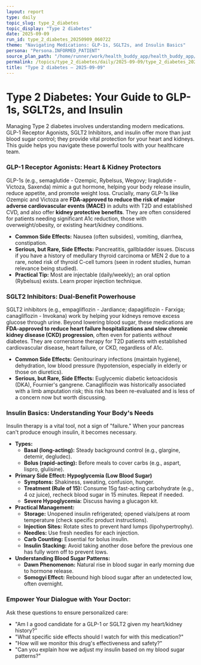 ```yaml
---
layout: report
type: daily
topic_slug: type_2_diabetes
topic_display: "Type 2 diabetes"
date: 2025-09-09
run_id: type_2_diabetes_20250909_060722
theme: "Navigating Medications: GLP-1s, SGLT2s, and Insulin Basics"
persona: "Persona.INFORMED_PATIENT"
source_plan_path: "/home/runner/work/health_buddy_app/health_buddy_app/.results/type_2_diabetes/weekly_plan/2025-09-08/plan.json"
permalink: /topics/type_2_diabetes/daily/2025-09-09/type_2_diabetes_20250909_060722/
title: "Type 2 diabetes — 2025-09-09"
---
```


# Type 2 Diabetes: Your Guide to GLP-1s, SGLT2s, and Insulin

Managing Type 2 diabetes involves understanding modern medications. GLP-1 Receptor Agonists, SGLT2 Inhibitors, and insulin offer more than just blood sugar control; they provide vital protection for your heart and kidneys. This guide helps you navigate these powerful tools with your healthcare team.

### GLP-1 Receptor Agonists: Heart & Kidney Protectors

GLP-1s (e.g., semaglutide - Ozempic, Rybelsus, Wegovy; liraglutide - Victoza, Saxenda) mimic a gut hormone, helping your body release insulin, reduce appetite, and promote weight loss. Crucially, many GLP-1s like Ozempic and Victoza are **FDA-approved to reduce the risk of major adverse cardiovascular events (MACE)** in adults with T2D and established CVD, and also offer **kidney protective benefits**. They are often considered for patients needing significant A1c reduction, those with overweight/obesity, or existing heart/kidney conditions.

*   **Common Side Effects:** Nausea (often subsides), vomiting, diarrhea, constipation.
*   **Serious, but Rare, Side Effects:** Pancreatitis, gallbladder issues. Discuss if you have a history of medullary thyroid carcinoma or MEN 2 due to a rare, noted risk of thyroid C-cell tumors (seen in rodent studies, human relevance being studied).
*   **Practical Tip:** Most are injectable (daily/weekly); an oral option (Rybelsus) exists. Learn proper injection technique.

### SGLT2 Inhibitors: Dual-Benefit Powerhouse

SGLT2 inhibitors (e.g., empagliflozin - Jardiance; dapagliflozin - Farxiga; canagliflozin - Invokana) work by helping your kidneys remove excess glucose through urine. Beyond lowering blood sugar, these medications are **FDA-approved to reduce heart failure hospitalizations and slow chronic kidney disease (CKD) progression**, often even for patients *without* diabetes. They are cornerstone therapy for T2D patients with established cardiovascular disease, heart failure, or CKD, regardless of A1c.

*   **Common Side Effects:** Genitourinary infections (maintain hygiene), dehydration, low blood pressure (hypotension, especially in elderly or those on diuretics).
*   **Serious, but Rare, Side Effects:** Euglycemic diabetic ketoacidosis (DKA), Fournier's gangrene. Canagliflozin was historically associated with a limb amputation risk; this risk has been re-evaluated and is less of a concern now but worth discussing.

### Insulin Basics: Understanding Your Body's Needs

Insulin therapy is a vital tool, not a sign of "failure." When your pancreas can't produce enough insulin, it becomes necessary.

*   **Types:**
    *   **Basal (long-acting):** Steady background control (e.g., glargine, detemir, degludec).
    *   **Bolus (rapid-acting):** Before meals to cover carbs (e.g., aspart, lispro, glulisine).
*   **Primary Side Effect: Hypoglycemia (Low Blood Sugar)**
    *   **Symptoms:** Shakiness, sweating, confusion, hunger.
    *   **Treatment (Rule of 15):** Consume 15g fast-acting carbohydrate (e.g., 4 oz juice), recheck blood sugar in 15 minutes. Repeat if needed.
    *   **Severe Hypoglycemia:** Discuss having a glucagon kit.
*   **Practical Management:**
    *   **Storage:** Unopened insulin refrigerated; opened vials/pens at room temperature (check specific product instructions).
    *   **Injection Sites:** Rotate sites to prevent hard lumps (lipohypertrophy).
    *   **Needles:** Use fresh needles for each injection.
    *   **Carb Counting:** Essential for bolus insulin.
    *   **Insulin Stacking:** Avoid taking another dose before the previous one has fully worn off to prevent lows.
*   **Understanding Blood Sugar Patterns:**
    *   **Dawn Phenomenon:** Natural rise in blood sugar in early morning due to hormone release.
    *   **Somogyi Effect:** Rebound high blood sugar after an undetected low, often overnight.

### Empower Your Dialogue with Your Doctor:

Ask these questions to ensure personalized care:
*   "Am I a good candidate for a GLP-1 or SGLT2 given my heart/kidney history?"
*   "What specific side effects should I watch for with this medication?"
*   "How will we monitor this drug's effectiveness and safety?"
*   "Can you explain how we adjust my insulin based on my blood sugar patterns?"
